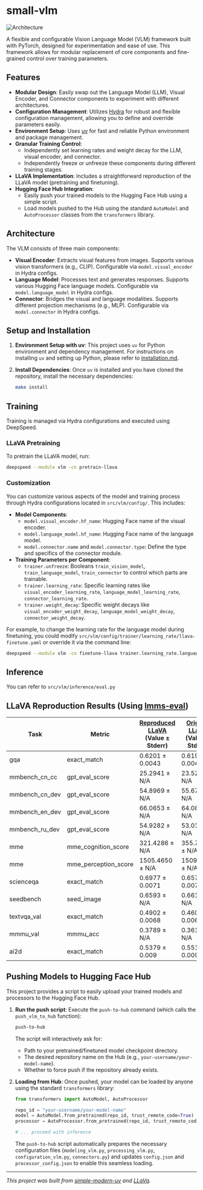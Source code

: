 # small-vlm

![Architecture](assets/architecture.png)

A flexible and configurable Vision Language Model (VLM) framework built with PyTorch, designed for experimentation and ease of use. This framework allows for modular replacement of core components and fine-grained control over training parameters.

## Features

- **Modular Design**: Easily swap out the Language Model (LLM), Visual Encoder, and Connector components to experiment with different architectures.
- **Configuration Management**: Utilizes [Hydra](https://hydra.cc/) for robust and flexible configuration management, allowing you to define and override parameters easily.
- **Environment Setup**: Uses [uv](https://github.com/astral-sh/uv) for fast and reliable Python environment and package management.
- **Granular Training Control**:
  - Independently set learning rates and weight decay for the LLM, visual encoder, and connector.
  - Independently freeze or unfreeze these components during different training stages.
- **LLaVA Implementation**: Includes a straightforward reproduction of the LLaVA model (pretraining and finetuning).
- **Hugging Face Hub Integration**:
  - Easily push your trained models to the Hugging Face Hub using a simple script.
  - Load models pushed to the Hub using the standard `AutoModel` and `AutoProcessor` classes from the `transformers` library.

## Architecture

The VLM consists of three main components:

- **Visual Encoder**: Extracts visual features from images. Supports various vision transformers (e.g., CLIP). Configurable via `model.visual_encoder` in Hydra configs.
- **Language Model**: Processes text and generates responses. Supports various Hugging Face language models. Configurable via `model.language_model` in Hydra configs.
- **Connector**: Bridges the visual and language modalities. Supports different projection mechanisms (e.g., MLP). Configurable via `model.connector` in Hydra configs.

## Setup and Installation

1.  **Environment Setup with uv**:
    This project uses `uv` for Python environment and dependency management. For instructions on installing `uv` and setting up Python, please refer to [installation.md](installation.md).

2.  **Install Dependencies**:
    Once `uv` is installed and you have cloned the repository, install the necessary dependencies:

    ```bash
    make install
    ```

## Training

Training is managed via Hydra configurations and executed using DeepSpeed.

### LLaVA Pretraining

To pretrain the LLaVA model, run:

```bash
deepspeed --module vlm -cn pretrain-llava
```

### Customization

You can customize various aspects of the model and training process through Hydra configurations located in `src/vlm/config/`. This includes:

- **Model Components**:
  - `model.visual_encoder.hf_name`: Hugging Face name of the visual encoder.
  - `model.language_model.hf_name`: Hugging Face name of the language model.
  - `model.connector.name` and `model.connector.type`: Define the type and specifics of the connector module.
- **Training Parameters per Component**:
  - `trainer.unfreeze`: Booleans `train_vision_model`, `train_language_model`, `train_connector` to control which parts are trainable.
  - `trainer.learning_rate`: Specific learning rates like `visual_encoder_learning_rate`, `language_model_learning_rate`, `connector_learning_rate`.
  - `trainer.weight_decay`: Specific weight decays like `visual_encoder_weight_decay`, `language_model_weight_decay`, `connector_weight_decay`.

For example, to change the learning rate for the language model during finetuning, you could modify `src/vlm/config/trainer/learning_rate/llava-finetune.yaml` or override it via the command line:

```bash
deepspeed --module vlm -cn finetune-llava trainer.learning_rate.language_model_learning_rate=5e-6
```

## Inference

You can refer to `src/vlm/inference/eval.py`

## LLaVA Reproduction Results (Using [lmms-eval](https://github.com/EvolvingLMMs-Lab/lmms-eval))

| Task           | Metric               | [Reproduced LLaVA](https://huggingface.co/Leonardo6/llava-7b-v1.5) (Value ± Stderr) | [Original LLaVA](liuhaotian/llava-v1.5-7b) (Value ± Stderr) |
| -------------- | -------------------- | ----------------------------------------------------------------------------------- | ----------------------------------------------------------- |
| gqa            | exact_match          | 0.6201 ± 0.0043                                                                     | 0.6192 ± 0.0043                                             |
| mmbench_cn_cc  | gpt_eval_score       | 25.2941 ± N/A                                                                       | 23.5294 ± N/A                                               |
| mmbench_cn_dev | gpt_eval_score       | 54.8969 ± N/A                                                                       | 55.6701 ± N/A                                               |
| mmbench_en_dev | gpt_eval_score       | 66.0653 ± N/A                                                                       | 64.0893 ± N/A                                               |
| mmbench_ru_dev | gpt_eval_score       | 54.9282 ± N/A                                                                       | 53.0144 ± N/A                                               |
| mme            | mme_cognition_score  | 321.4286 ± N/A                                                                      | 355.7143 ± N/A                                              |
| mme            | mme_perception_score | 1505.4650 ± N/A                                                                     | 1509.1289 ± N/A                                             |
| scienceqa      | exact_match          | 0.6977 ± 0.0071                                                                     | 0.6572 ± 0.0073                                             |
| seedbench      | seed_image           | 0.6593 ± N/A                                                                        | 0.6616 ± N/A                                                |
| textvqa_val    | exact_match          | 0.4902 ± 0.0068                                                                     | 0.4600 ± 0.0068                                             |
| mmmu_val       | mmmu_acc             | 0.3789 ± N/A                                                                        | 0.3611 ± N/A                                                |
| ai2d           | exact_match          | 0.5379 ± 0.009                                                                      | 0.5518 ± 0.009                                              |

## Pushing Models to Hugging Face Hub

This project provides a script to easily upload your trained models and processors to the Hugging Face Hub.

1.  **Run the push script**:
    Execute the `push-to-hub` command (which calls the `push_vlm_to_hub` function):

    ```bash
    push-to-hub
    ```

    The script will interactively ask for:

    - Path to your pretrained/finetuned model checkpoint directory.
    - The desired repository name on the Hub (e.g., `your-username/your-model-name`).
    - Whether to force push if the repository already exists.

2.  **Loading from Hub**:
    Once pushed, your model can be loaded by anyone using the standard `transformers` library:

    ```python
    from transformers import AutoModel, AutoProcessor

    repo_id = "your-username/your-model-name"
    model = AutoModel.from_pretrained(repo_id, trust_remote_code=True)
    processor = AutoProcessor.from_pretrained(repo_id, trust_remote_code=True)

    # ... proceed with inference
    ```

    The `push-to-hub` script automatically prepares the necessary configuration files (`modeling_vlm.py`, `processing_vlm.py`, `configuration_vlm.py`, `connectors.py`) and updates `config.json` and `processor_config.json` to enable this seamless loading.

---

_This project was built from
[simple-modern-uv](https://github.com/jlevy/simple-modern-uv) and [LLaVa](https://github.com/haotian-liu/LLaVA)._

